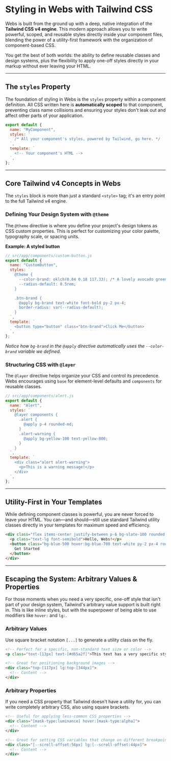 # Styling in Webs with Tailwind CSS

Webs is built from the ground up with a deep, native integration of the **Tailwind CSS v4 engine**. This modern approach allows you to write powerful, scoped, and reusable styles directly inside your component files, blending the power of a utility-first framework with the organization of component-based CSS.

You get the best of both worlds: the ability to define reusable classes and design systems, plus the flexibility to apply one-off styles directly in your markup without ever leaving your HTML.

---

## The `styles` Property

The foundation of styling in Webs is the `styles` property within a component definition. All CSS written here is **automatically scoped** to that component, preventing class name collisions and ensuring your styles don't leak out and affect other parts of your application.

```javascript
export default {
  name: "MyComponent",
  styles: `
    /* All your component's styles, powered by Tailwind, go here. */
  `,
  template: `
    <!-- Your component's HTML -->
  `,
};
```

---

## Core Tailwind v4 Concepts in Webs

The `styles` block is more than just a standard `<style>` tag; it's an entry point to the full Tailwind v4 engine.

### Defining Your Design System with `@theme`

The `@theme` directive is where you define your project's design tokens as CSS custom properties. This is perfect for customizing your color palette, typography scale, or spacing units.

**Example: A styled button**

```javascript
// src/app/components/custom-button.js
export default {
  name: "CustomButton",
  styles: `
    @theme {
      --color-brand: oklch(0.84 0.18 117.33); /* A lovely avocado green */
      --radius-default: 0.5rem;
    }

    .btn-brand {
      @apply bg-brand text-white font-bold py-2 px-4;
      border-radius: var(--radius-default);
    }
  `,
  template: `
    <button type="button" class="btn-brand">Click Me</button>
  `,
};
```

_Notice how `bg-brand` in the `@apply` directive automatically uses the `--color-brand` variable we defined._

### Structuring CSS with `@layer`

The `@layer` directive helps organize your CSS and control its precedence. Webs encourages using `base` for element-level defaults and `components` for reusable classes.

```javascript
// src/app/components/alert.js
export default {
  name: "Alert",
  styles: `
    @layer components {
      .alert {
        @apply p-4 rounded-md;
      }
      .alert-warning {
        @apply bg-yellow-100 text-yellow-800;
      }
    }
  `,
  template: `
    <div class="alert alert-warning">
      <p>This is a warning message!</p>
    </div>
  `,
};
```

---

## Utility-First in Your Templates

While defining component classes is powerful, you are never forced to leave your HTML. You can—and should—still use standard Tailwind utility classes directly in your templates for maximum speed and efficiency.

```html
<div class="flex items-center justify-between p-6 bg-slate-100 rounded-lg">
  <p class="text-lg font-semibold">Hello, Webs!</p>
  <button class="bg-blue-500 hover:bg-blue-700 text-white py-2 px-4 rounded">
    Get Started
  </button>
</div>
```

---

## Escaping the System: Arbitrary Values & Properties

For those moments when you need a very specific, one-off style that isn't part of your design system, Tailwind's arbitrary value support is built right in. This is like inline styles, but with the superpower of being able to use modifiers like `hover:` and `lg:`.

### Arbitrary Values

Use square bracket notation `[...]` to generate a utility class on the fly.

```html
<!-- Perfect for a specific, non-standard text size or color -->
<p class="text-[13px] text-[#d65a2f]">This text has a very specific style.</p>

<!-- Great for positioning background images -->
<div class="top-[117px] lg:top-[344px]">
  <!-- Content -->
</div>
```

### Arbitrary Properties

If you need a CSS property that Tailwind doesn't have a utility for, you can write completely arbitrary CSS, also using square brackets.

```html
<!-- Useful for applying less-common CSS properties -->
<div class="[mask-type:luminance] hover:[mask-type:alpha]">
  <!-- Content -->
</div>

<!-- Great for setting CSS variables that change on different breakpoints -->
<div class="[--scroll-offset:56px] lg:[--scroll-offset:44px]">
  <!-- Content -->
</div>
```
